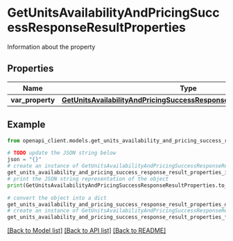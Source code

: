 # GetUnitsAvailabilityAndPricingSuccessResponseResultProperties

Information about the property

## Properties

Name | Type | Description | Notes
------------ | ------------- | ------------- | -------------
**var_property** | [**GetUnitsAvailabilityAndPricingSuccessResponseResultPropertiesProperty**](GetUnitsAvailabilityAndPricingSuccessResponseResultPropertiesProperty.md) |  | 

## Example

```python
from openapi_client.models.get_units_availability_and_pricing_success_response_result_properties import GetUnitsAvailabilityAndPricingSuccessResponseResultProperties

# TODO update the JSON string below
json = "{}"
# create an instance of GetUnitsAvailabilityAndPricingSuccessResponseResultProperties from a JSON string
get_units_availability_and_pricing_success_response_result_properties_instance = GetUnitsAvailabilityAndPricingSuccessResponseResultProperties.from_json(json)
# print the JSON string representation of the object
print(GetUnitsAvailabilityAndPricingSuccessResponseResultProperties.to_json())

# convert the object into a dict
get_units_availability_and_pricing_success_response_result_properties_dict = get_units_availability_and_pricing_success_response_result_properties_instance.to_dict()
# create an instance of GetUnitsAvailabilityAndPricingSuccessResponseResultProperties from a dict
get_units_availability_and_pricing_success_response_result_properties_from_dict = GetUnitsAvailabilityAndPricingSuccessResponseResultProperties.from_dict(get_units_availability_and_pricing_success_response_result_properties_dict)
```
[[Back to Model list]](../README.md#documentation-for-models) [[Back to API list]](../README.md#documentation-for-api-endpoints) [[Back to README]](../README.md)


